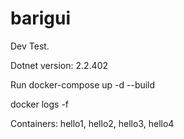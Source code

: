 # barigui
Dev Test.

Dotnet version: 2.2.402

Run docker-compose up -d --build

docker logs -f <nome do container>

Containers: hello1, hello2, hello3, hello4